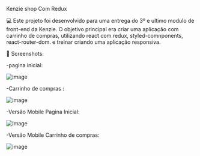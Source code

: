 Kenzie shop Com Redux

💻 Este projeto foi desenvolvido para uma entrega do 3º e ultimo modulo de front-end da Kenzie.
O objetivo principal era criar uma aplicação com carrinho de compras, utilizando react com redux, styled-comnponents, react-router-dom. e treinar criando uma aplicação responsiva.



📸 Screenshots:



-pagina inicial:

![image](https://user-images.githubusercontent.com/95255922/184204623-63df8916-fdc4-4807-8350-7abe815b96aa.png)


-Carrinho de compras :

![image](https://user-images.githubusercontent.com/95255922/184205484-323aa9f3-569a-4f7d-a551-279a1b378e80.png)

-Versão Mobile Pagina Inicial:

![image](https://user-images.githubusercontent.com/95255922/184206086-83093d18-c5f1-49af-83b8-d0365e994673.png)

-Versão Mobile Carrinho de compras:

![image](https://user-images.githubusercontent.com/95255922/184206763-f0c44bcb-5a44-4824-88b5-4d88828e2473.png)

